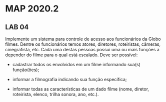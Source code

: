 # MAP 2020.2

## LAB 04
Implemente um sistema para controle de acesso aos funcionários
da Globo filmes. Dentre os funcionários temos atores, diretores,
roteiristas, câmeras, cinegrafista, etc. Cada uma destas pessoas
possui uma ou mais funções a depender do filme para o qual está
escalado. Deve ser possível:

- cadastrar todos os envolvidos em um filme informando sua(s)
função(ões);

- informar a filmografia indicando sua função específica;

- informar todas as características de um dado filme (nome,
diretor, roteirista, elenco, trilha sonora, ano, etc.).
